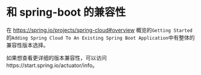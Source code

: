 # 和 spring-boot 的兼容性

在 https://spring.io/projects/spring-cloud#overview 概览的`Getting Started`的`Adding Spring Cloud To An Existing Spring Boot Application`中有整体的兼容性版本选择。

如果想查看更详细的版本兼容性，可以访问https://start.spring.io/actuator/info。

